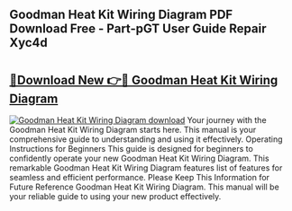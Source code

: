 ## Goodman Heat Kit Wiring Diagram PDF Download Free - Part-pGT User Guide Repair Xyc4d

# <h2><a href="http://dft0yst.blite.top/?on=Goodman+Heat+Kit+Wiring+Diagram">🔗Download New 👉🔴 Goodman Heat Kit Wiring Diagram</a></h2>

[![Goodman Heat Kit Wiring Diagram download](https://i.imgur.com/lujVjoI.png)](http://dft0yst.blite.top/?on=Goodman+Heat+Kit+Wiring+Diagram)
Your journey with the Goodman Heat Kit Wiring Diagram starts here. This manual is your comprehensive guide to understanding and using it effectively. Operating Instructions for Beginners This guide is designed for beginners to confidently operate your new Goodman Heat Kit Wiring Diagram. This remarkable Goodman Heat Kit Wiring Diagram features list of features for seamless and efficient performance. Please Keep This Information for Future Reference Goodman Heat Kit Wiring Diagram. This manual will be your reliable guide to using your new product effectively.

